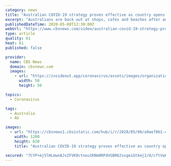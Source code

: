 ```yaml
---
category: news
title: "Australian COVID-19 strategy proves effective as country opens up early with fewer than 100 deaths"
excerpt: "Australians are back out at shops, cafes and beaches after an effective government strategy of testing, quarantine and early lockdown."
publishedDateTime: 2020-05-08T12:30:00Z
webUrl: "https://www.cbsnews.com/video/australian-covid-19-strategy-proves-effective-as-country-opens-up-early-with-fewer-than-100-deaths/"
type: article
quality: 61
heat: 61
published: false

provider:
  name: CBS News
  domain: cbsnews.com
  images:
    - url: "https://insideout.app/coronavirus/assets/images/organizations/cbsnews.com-50x50.jpg"
      width: 50
      height: 50

topics:
  - Coronavirus

tags:
  - Australia
  - AU

images:
  - url: "https://cbsnews1.cbsistatic.com/hub/i/r/2020/05/08/a9aef8b1-c9ff-4261-9589-1959db4212bc/thumbnail/1200x630/1c436eb5285bb31290558d0fa9d4bdc8/austrailia-481173-640x360.jpg"
    width: 1200
    height: 630
    title: "Australian COVID-19 strategy proves effective as country opens up early with fewer than 100 deaths"

secured: "7CYP+mj5lHLmwnAJvIFVK0ctnouIKNm0RPdVGBR62svgeiGtkmj2/O/cftVwHvxf+xQhEt6N0hZC9En9b6dBUuEseCneA72flLslMOUCdsQCf6cXvk5kj6InFlu0E2MaVpeJetRSst2oBI4ifdD32iL8UD1Kc5obwA3JRftTawAXPcu1/J0FzM4wOixsCaiWQbswmsrgBNUchGr1/OTbO0i66n+v0PmuA1zUG0lUyVOF26zNAR7GfeIOrxRXgbH86+foCOOn0JXP8Bq56R06SNtldcg26doKZsXaCzjYFinB3n/IGAYQO+iFl+5jxjahhbY9ivMY39L5GtvYVBjkVB4u9i6w1n7Uma1wwVPn/FG8dKdBPVfgib3jElhIXc/qCO4e2eF19lpYrg4/UCYmqlMKEBWEUkKWl8tJPFSZzwEW8qa+5OXcpkNAY7rdb/5mBjytUbOErW6/WxmbQSgJYupgIC2idSXyT+iHCZFYqPs=;9U/D31+n4IT8/rMV3l5wRg=="
---
```


